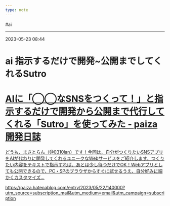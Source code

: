 ```yaml
---
type: note
---
```


#ai

---
2023-05-23  08:44

# ai 指示するだけで開発~公開までしてくれるSutro



<div class="rich-link-card-container"><a class="rich-link-card" href="https://paiza.hatenablog.com/entry/2023/05/22/140000?utm_source=subscription_mail&utm_medium=email&utm_campaign=subscription" target="_blank">
	<div class="rich-link-image-container">
		<div class="rich-link-image" style="background-image: url('https://hatenablog-parts.com/embed?url=https%3A%2F%2Fpaiza.hatenablog.com%2Fentry%2F2023%2F05%2F22%2F140000')">
	</div>
	</div>
	<div class="rich-link-card-text">
		<h1 class="rich-link-card-title">AIに「◯◯なSNSをつくって！」と指示するだけで開発から公開まで代行してくれる「Sutro」を使ってみた - paiza開発日誌</h1>
		<p class="rich-link-card-description">
		どうも、まさとらん（@0310lan）です！今回は、自分がつくりたいSNSアプリをAIが代わりに開発してくれるユニークなWebサービスをご紹介します。つくりたい内容をテキストで指示すれば、あとは少し待つだけでOK！Webアプリとしても公開できるので、PC・SPのブラウザからすぐに試せるうえ、自分好みに細かくカスタマイズ…
		</p>
		<p class="rich-link-href">
		https://paiza.hatenablog.com/entry/2023/05/22/140000?utm_source=subscription_mail&utm_medium=email&utm_campaign=subscription
		</p>
	</div>
</a></div>



